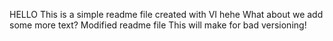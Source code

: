  HELLO 
 This is a simple readme file created with VI hehe 
What about we add some more text?
Modified readme file
This will make for bad versioning!
